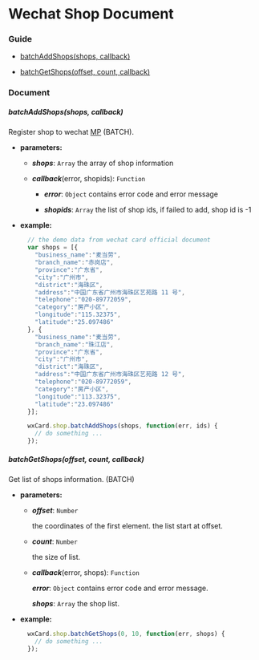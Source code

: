 Wechat Shop Document
======================

### Guide

- [batchAddShops(shops, callback)](#batchaddshopsshops-callback)

- [batchGetShops(offset, count, callback)](#batchgetshopsoffset-count-callback)

### Document

##### batchAddShops(shops, callback)

Register shop to wechat [MP](https://mp.weixin.qq.com/) (BATCH).

- **parameters:**

    - ***shops***: `Array` the array of shop information

    - ***callback***(error, shopids): `Function`

        - ***error***: `Object` contains error code and error message

        - ***shopids***: `Array` the list of shop ids, if failed to add, shop id is -1

- **example:**
  
    ```javascript 
      // the demo data from wechat card official document
      var shops = [{
        "business_name":"麦当劳", 
        "branch_name":"赤岗店",
        "province":"广东省",
        "city":"广州市",
        "district":"海珠区", 
        "address":"中国广东省广州市海珠区艺苑路 11 号", 
        "telephone":"020-89772059", 
        "category":"房产小区",
        "longitude":"115.32375",
        "latitude":"25.097486" 
      }, {
        "business_name":"麦当劳", 
        "branch_name":"珠江店",
        "province":"广东省",
        "city":"广州市",
        "district":"海珠区", 
        "address":"中国广东省广州市海珠区艺苑路 12 号", 
        "telephone":"020-89772059", 
        "category":"房产小区",
        "longitude":"113.32375",
        "latitude":"23.097486"
      }];

      wxCard.shop.batchAddShops(shops, function(err, ids) {
        // do something ...
      });
    ```

##### batchGetShops(offset, count, callback)

Get list of shops information. (BATCH)

- **parameters:**

    - ***offset***: `Number`

      the coordinates of the first element. the list start at offset.

    - ***count***: `Number`

      the size of list.

    - ***callback***(error, shops): `Function`

        ***error***: `Object` contains error code and error message.

        ***shops***: `Array` the shop list.

- **example:**

    ```javascript
      wxCard.shop.batchGetShops(0, 10, function(err, shops) {
        // do something ...
      });
    ```